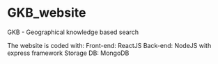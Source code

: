 # GKB_website
GKB - Geographical knowledge based search

The website is coded with:
      Front-end: ReactJS
      Back-end: NodeJS with express framework
      Storage DB: MongoDB
